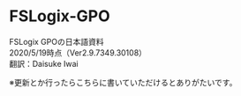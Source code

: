 # FSLogix-GPO

FSLogix GPOの日本語資料<br>
2020/5/19時点（Ver2.9.7349.30108）<br>
翻訳：Daisuke Iwai<br>

※更新とか行ったらこちらに書いていただけるとありがたいです。
